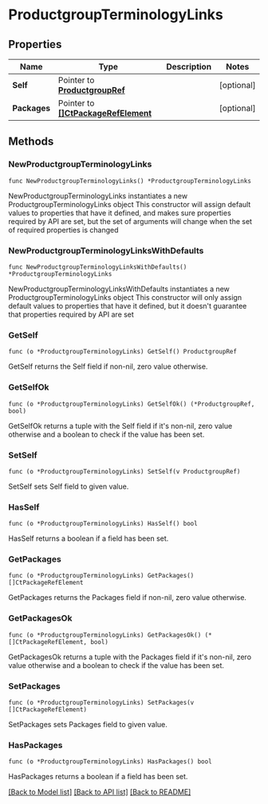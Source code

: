 # ProductgroupTerminologyLinks

## Properties

Name | Type | Description | Notes
------------ | ------------- | ------------- | -------------
**Self** | Pointer to [**ProductgroupRef**](ProductgroupRef.md) |  | [optional] 
**Packages** | Pointer to [**[]CtPackageRefElement**](CtPackageRefElement.md) |  | [optional] 

## Methods

### NewProductgroupTerminologyLinks

`func NewProductgroupTerminologyLinks() *ProductgroupTerminologyLinks`

NewProductgroupTerminologyLinks instantiates a new ProductgroupTerminologyLinks object
This constructor will assign default values to properties that have it defined,
and makes sure properties required by API are set, but the set of arguments
will change when the set of required properties is changed

### NewProductgroupTerminologyLinksWithDefaults

`func NewProductgroupTerminologyLinksWithDefaults() *ProductgroupTerminologyLinks`

NewProductgroupTerminologyLinksWithDefaults instantiates a new ProductgroupTerminologyLinks object
This constructor will only assign default values to properties that have it defined,
but it doesn't guarantee that properties required by API are set

### GetSelf

`func (o *ProductgroupTerminologyLinks) GetSelf() ProductgroupRef`

GetSelf returns the Self field if non-nil, zero value otherwise.

### GetSelfOk

`func (o *ProductgroupTerminologyLinks) GetSelfOk() (*ProductgroupRef, bool)`

GetSelfOk returns a tuple with the Self field if it's non-nil, zero value otherwise
and a boolean to check if the value has been set.

### SetSelf

`func (o *ProductgroupTerminologyLinks) SetSelf(v ProductgroupRef)`

SetSelf sets Self field to given value.

### HasSelf

`func (o *ProductgroupTerminologyLinks) HasSelf() bool`

HasSelf returns a boolean if a field has been set.

### GetPackages

`func (o *ProductgroupTerminologyLinks) GetPackages() []CtPackageRefElement`

GetPackages returns the Packages field if non-nil, zero value otherwise.

### GetPackagesOk

`func (o *ProductgroupTerminologyLinks) GetPackagesOk() (*[]CtPackageRefElement, bool)`

GetPackagesOk returns a tuple with the Packages field if it's non-nil, zero value otherwise
and a boolean to check if the value has been set.

### SetPackages

`func (o *ProductgroupTerminologyLinks) SetPackages(v []CtPackageRefElement)`

SetPackages sets Packages field to given value.

### HasPackages

`func (o *ProductgroupTerminologyLinks) HasPackages() bool`

HasPackages returns a boolean if a field has been set.


[[Back to Model list]](../README.md#documentation-for-models) [[Back to API list]](../README.md#documentation-for-api-endpoints) [[Back to README]](../README.md)


